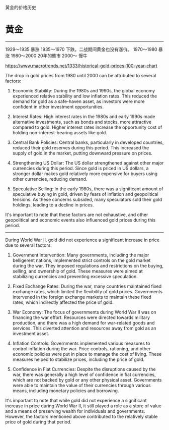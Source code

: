 黄金的价格历史

# 黄金
---

1929～1935 暴涨
1935～1970 下跌。二战期间黄金也没有涨价。
1970～1980 暴涨
1980～2000 20年的熊市
2000～ 	  慢牛

https://www.macrotrends.net/1333/historical-gold-prices-100-year-chart

The drop in gold prices from 1980 until 2000 can be attributed to several factors:

1. Economic Stability: During the 1980s and 1990s, the global economy experienced relative stability and low inflation rates. This reduced the demand for gold as a safe-haven asset, as investors were more confident in other investment opportunities.

2. Interest Rates: High interest rates in the 1980s and early 1990s made alternative investments, such as bonds and stocks, more attractive compared to gold. Higher interest rates increase the opportunity cost of holding non-interest-bearing assets like gold.

3. Central Bank Policies: Central banks, particularly in developed countries, reduced their gold reserves during this period. This increased the supply of gold in the market, putting downward pressure on prices.

4. Strengthening US Dollar: The US dollar strengthened against other major currencies during this period. Since gold is priced in US dollars, a stronger dollar makes gold relatively more expensive for buyers using other currencies, reducing demand.

5. Speculative Selling: In the early 1980s, there was a significant amount of speculative buying in gold, driven by fears of inflation and geopolitical tensions. As these concerns subsided, many speculators sold their gold holdings, leading to a decline in prices.

It's important to note that these factors are not exhaustive, and other geopolitical and economic events also influenced gold prices during this period.

---
During World War II, gold did not experience a significant increase in price due to several factors:

1. Government Intervention: Many governments, including the major belligerent nations, implemented strict controls on the gold market during the war. They imposed regulations and restrictions on the buying, selling, and ownership of gold. These measures were aimed at stabilizing currencies and preventing excessive speculation.

2. Fixed Exchange Rates: During the war, many countries maintained fixed exchange rates, which limited the flexibility of gold prices. Governments intervened in the foreign exchange markets to maintain these fixed rates, which indirectly affected the price of gold.

3. War Economy: The focus of governments during World War II was on financing the war effort. Resources were directed towards military production, and there was a high demand for war-related goods and services. This diverted attention and resources away from gold as an investment asset.

4. Inflation Controls: Governments implemented various measures to control inflation during the war. Price controls, rationing, and other economic policies were put in place to manage the cost of living. These measures helped to stabilize prices, including the price of gold.

5. Confidence in Fiat Currencies: Despite the disruptions caused by the war, there was generally a high level of confidence in fiat currencies, which are not backed by gold or any other physical asset. Governments were able to maintain the value of their currencies through various means, including monetary policies and borrowing.

It's important to note that while gold did not experience a significant increase in price during World War II, it still played a role as a store of value and a means of preserving wealth for individuals and governments. However, the factors mentioned above contributed to the relatively stable price of gold during that period.
